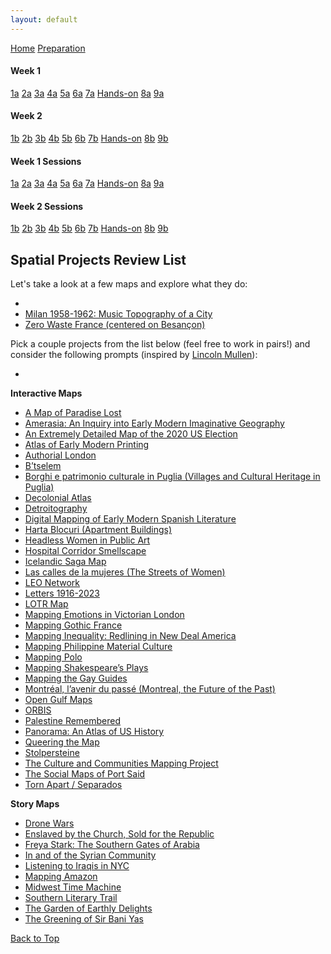 ```yaml
---
layout: default
---
```


<a name="top"></a>

<div class="session-nav-sidebar">
  <a href="./index.md" class="session-nav-home">Home</a>
  <a href="https://djwrisley.github.io/HDME/workshop-prep.html" class="session-nav-prep">Preparation</a>
  
  <div class="session-nav-week">
    <h4>Week 1</h4>
    <a href="./index.md#1a-monday-introduction-to-spatial-humanities-morning" class="session-nav-button">1a</a>
    <a href="./index.md#2a-monday-critical-review-of-projects-afternoon" class="session-nav-button">2a</a>
    <a href="./index.md#3a-tuesday-location-based-research-methods-morning" class="session-nav-button">3a</a>
    <a href="./index.md#4a-tuesday-data-sources-and-acquisition-afternoon" class="session-nav-button">4a</a>
    <a href="./index.md#5a-semantic-annotation-with-recogito-and-visualizing-spatial-data-with-kepler" class="session-nav-button">5a</a>
    <a href="./index.md#6a-wednesday-data-creation-workflows-afternoon" class="session-nav-button">6a</a>
    <a href="./index.md#7a-thursday-basic-querying-techniques-morning" class="session-nav-button">7a</a>
    <a href="./index.md#hands-on-thursday-practical-application-afternoon" class="session-nav-button hands-on">Hands-on</a>
    <a href="./index.md#8a-friday-data-normalization-morning" class="session-nav-button">8a</a>
    <a href="./index.md#9a-friday-manual-vs-automated-analysis-afternoon" class="session-nav-button">9a</a>
  </div>
  
  <div class="session-nav-week">
    <h4>Week 2</h4>
    <a href="./index.md#1b-monday-static-site-development-morning" class="session-nav-button">1b</a>
    <a href="./index.md#2b-monday-automated-workflows-afternoon" class="session-nav-button">2b</a>
    <a href="./index.md#3b-tuesday-advanced-visualization-morning" class="session-nav-button">3b</a>
    <a href="./index.md#4b-tuesday-open-source-gis-introduction-afternoon" class="session-nav-button">4b</a>
    <a href="./index.md#5b-wednesday-georeferencing-and-warping-morning" class="session-nav-button">5b</a>
    <a href="./index.md#6b-wednesday-historical-vector-data-afternoon" class="session-nav-button">6b</a>
    <a href="./index.md#7b-thursday-specialized-tools-and-gazetteers-morning" class="session-nav-button">7b</a>
    <a href="./index.md#hands-on-thursday-advanced-practical-application-afternoon" class="session-nav-button hands-on">Hands-on</a>
    <a href="./index.md#8b-friday-openstreetmap-and-wikidata-morning" class="session-nav-button">8b</a>
    <a href="./index.md#9b-friday-machine-learning-applications-and-project-presentation-afternoon" class="session-nav-button">9b</a>
  </div>
</div>

<div class="session-nav-mobile">
  <div class="session-nav-mobile-week">
    <h4>Week 1 Sessions</h4>
    <div class="session-nav-mobile-buttons">
      <a href="./index.md#1a-monday-introduction-to-spatial-humanities-morning" class="session-nav-mobile-button">1a</a>
      <a href="./index.md#2a-monday-critical-review-of-projects-afternoon" class="session-nav-mobile-button">2a</a>
      <a href="./index.md#3a-tuesday-location-based-research-methods-morning" class="session-nav-mobile-button">3a</a>
      <a href="./index.md#4a-tuesday-data-sources-and-acquisition-afternoon" class="session-nav-mobile-button">4a</a>
      <a href="./index.md#5a-semantic-annotation-with-recogito-and-visualizing-spatial-data-with-kepler" class="session-nav-mobile-button">5a</a>
      <a href="./index.md#6a-wednesday-data-creation-workflows-afternoon" class="session-nav-mobile-button">6a</a>
      <a href="./index.md#7a-thursday-basic-querying-techniques-morning" class="session-nav-mobile-button">7a</a>
      <a href="./index.md#hands-on-thursday-practical-application-afternoon" class="session-nav-mobile-button hands-on">Hands-on</a>
      <a href="./index.md#8a-friday-data-normalization-morning" class="session-nav-mobile-button">8a</a>
      <a href="./index.md#9a-friday-manual-vs-automated-analysis-afternoon" class="session-nav-mobile-button">9a</a>
    </div>
  </div>
  
  <div class="session-nav-mobile-week">
    <h4>Week 2 Sessions</h4>
    <div class="session-nav-mobile-buttons">
      <a href="./index.md#1b-monday-static-site-development-morning" class="session-nav-mobile-button">1b</a>
      <a href="./index.md#2b-monday-automated-workflows-afternoon" class="session-nav-mobile-button">2b</a>
      <a href="./index.md#3b-tuesday-advanced-visualization-morning" class="session-nav-mobile-button">3b</a>
      <a href="./index.md#4b-tuesday-open-source-gis-introduction-afternoon" class="session-nav-mobile-button">4b</a>
      <a href="./index.md#5b-wednesday-georeferencing-and-warping-morning" class="session-nav-mobile-button">5b</a>
      <a href="./index.md#6b-wednesday-historical-vector-data-afternoon" class="session-nav-mobile-button">6b</a>
      <a href="./index.md#7b-thursday-specialized-tools-and-gazetteers-morning" class="session-nav-mobile-button">7b</a>
      <a href="./index.md#hands-on-thursday-advanced-practical-application-afternoon" class="session-nav-mobile-button hands-on">Hands-on</a>
      <a href="./index.md#8b-friday-openstreetmap-and-wikidata-morning" class="session-nav-button">8b</a>
      <a href="./index.md#9b-friday-machine-learning-applications-and-project-presentation-afternoon" class="session-nav-mobile-button">9b</a>
    </div>
  </div>
</div>

## Spatial Projects Review List

Let's take a look at a few maps and explore what they do: 

- 
- [Milan 1958-1962: Music Topography of a City](https://www.musictopography.com/maps/)
- [Zero Waste France (centered on Besançon)](https://zerodechet.gogocarto.fr/annuaire#/carte/@47.237,6.027,14z?cat=all)


Pick a couple projects from the list below (feel free to work in pairs!) and consider the following prompts (inspired by [Lincoln Mullen](https://lincolnmullen.com/projects/spatial-workshop/literacy.html)):

- 

<!-- Project review content will be added here -->
**Interactive Maps**

- [A Map of Paradise Lost](https://olvidalo.github.io/paradise-lost/)
- [Amerasia: An Inquiry into Early Modern Imaginative Geography](https://www.ifaresearch.org/amerasia/#)
- [An Extremely Detailed Map of the 2020 US Election](https://www.nytimes.com/interactive/2021/upshot/2020-election-map.html)
- [Atlas of Early Modern Printing](https://atlas.lib.uiowa.edu/)
- [Authorial London](https://authorial.stanford.edu/)
- [B’tselem](https://www.btselem.org/map)
- [Borghi e patrimonio culturale in Puglia (Villages and Cultural Heritage in Puglia)](https://www.dabimus.com/maps/puglia_cult/index.html)
- [Decolonial Atlas](https://decolonialatlas.wordpress.com/)
- [Detroitography](https://detroitography.com/)
- [Digital Mapping of Early Modern Spanish Literature](https://editio.github.io/mapping.literature/)
- [Harta Blocuri (Apartment Buildings)](https://www.hartablocuri.ro/ploiesti/)
- [Headless Women in Public Art](https://headlesswomeninpublic.art/)
- [Hospital Corridor Smellscape](https://sensorymaps.com/?projects=hospital-corridor-smellscape)
- [Icelandic Saga Map](https://sagamap.hi.is/is/)
- [Las calles de la mujeres (The Streets of Women)](https://geochicasosm.github.io/lascallesdelasmujeres/)
- [LEO Network](https://www.leonetwork.org/en/#lat=62.874798248437855&lng=65.62501788139345&zoom=3&showing=38A28CF0-0188-449D-A63A-B8A4F7A9C240)
- [Letters 1916-2023](https://letters1916.ie/wp-post/visual-exploration)
- [LOTR Map](http://lotrproject.com/map/#zoom=3&lat=-1315.5&lon=1500&layers=B)
- [Mapping Emotions in Victorian London](https://www.historypin.org/en/victorian-london/geo/51.5128,-0.116085,12/bounds/51.46438,-0.185436,51.561169,-0.046734/paging/1)
- [Mapping Gothic France](https://mcid.mcah.columbia.edu/art-atlas/mapping-gothic/map)
- [Mapping Inequality: Redlining in New Deal America](https://dsl.richmond.edu/panorama/redlining/map#loc=4/38.0448/-95.8425)
- [Mapping Philippine Material Culture](https://philippinestudies.uk/mapping/items/browse/)
- [Mapping Polo](https://www.mappingpolo.com/)
- [Mapping Shakespeare’s Plays](https://www.folger.edu/blogs/collation/mapping-shakespeares-plays/)
- [Mapping the Gay Guides](https://mappingthegayguides.org/viz/map/)
- [Montréal, l’avenir du passé (Montreal, the Future of the Past)](https://www.mun.ca/mapm/fra/accueil_cadre.html)
- [Open Gulf Maps](https://opengulf.github.io/maps/)
- [ORBIS](https://orbis.stanford.edu/)
- [Palestine Remembered](https://www.palestineremembered.com/GeoPoints/Jerusalem_528/SatelliteView.html)
- [Panorama: An Atlas of US History](https://dsl.richmond.edu/panorama/)
- [Queering the Map](https://www.queeringthemap.com/)
- [Stolpersteine](https://stolpersteine.wdr.de/web/de/karte)
- [The Culture and Communities Mapping Project](https://www.edinburghculturalmap.org/)
- [The Social Maps of Port Said](https://nerminelsherif.wixsite.com/othermaps/blank-1)
- [Torn Apart / Separados](https://xpmethod.columbia.edu/torn-apart/volume/1/)

**Story Maps**
- [Drone Wars](https://dronewars.github.io/narrative/)
- [Enslaved by the Church, Sold for the Republic](https://storymaps.arcgis.com/stories/68ea1822adba48acadb2848f40b29048)
- [Freya Stark: The Southern Gates of Arabia](https://storymaps.arcgis.com/stories/b6db13e45f2e43728996bfb9166d99d0)
- [In and of the Syrian Community](https://storymaps.arcgis.com/stories/cbdde5c5081d4423ae0ce9fb5aae37a9)
- [Listening to Iraqis in NYC](https://www.arcgis.com/apps/Cascade/index.html?appid=caace3a2d1624aecac2754b5802de3fc)
- [Mapping Amazon](https://storymaps.arcgis.com/stories/adc5ff253a3643f88d39e7f3ef1a09ee)
- [Midwest Time Machine](https://publications.newberry.org/time-machine/)
- [Southern Literary Trail](https://www.georgiahumanities.org/southern-literary-trail-story-map/)
- [The Garden of Earthly Delights](https://storymap.knightlab.com/examples/bosch-garden/)
- [The Greening of Sir Bani Yas](https://storymaps.arcgis.com/stories/c501bebf16e742a5ad31e5d29c9ad4ea)

<a href="#top" class="back-to-top">Back to Top</a>
